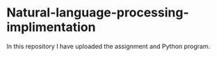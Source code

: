 # Natural-language-processing-implimentation
In this repository I have uploaded the assignment and Python program. 
